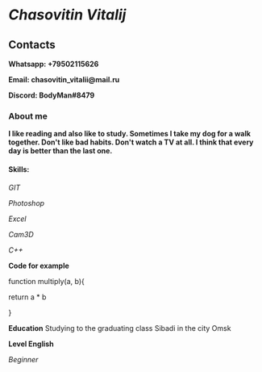 # *Chasovitin Vitalij*

 ## **Contacts**

  __Whatsapp: +79502115626__
  
  __Email: chasovitin_vitalii@mail.ru__

  __Discord: BodyMan#8479__
  
### __**About me**__

__I like reading and also like to study.
Sometimes I take my dog for a walk together.
Don't like bad habits.
Don't watch a TV at all.
I think that every day is better than the last one.__

#### Skills:


*GIT*

*Photoshop*

*Excel*

*Cam3D*

*C++*


**Code for example**

function multiply(a, b){

  return a * b
  
}

**Education**
Studying to the graduating class Sibadi in the city Omsk


__Level English__

*Beginner*
